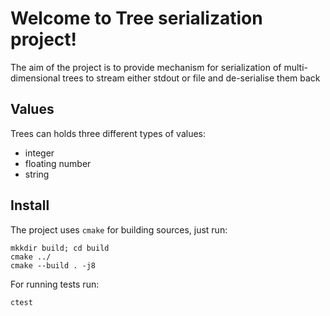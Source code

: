 # Welcome to Tree serialization project!
The aim of the project is to provide mechanism for serialization of multi-dimensional
 trees to stream either stdout or file and de-serialise them back

## Values
Trees can holds three different types of values:
  - integer
  - floating number
  - string

## Install
The project uses `cmake` for building sources, just run:
```
mkkdir build; cd build
cmake ../
cmake --build . -j8
```
For running tests run:
```
ctest
```
  